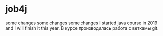 # job4j
some changes
some changes
some changes
I started java course in 2019 and I will finish it this year.
В курсе производилась работа с веткамы git.